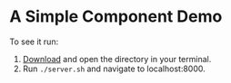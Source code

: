 # A Simple Component Demo

To see it run:  

1.	[Download][zip] and open the directory in your terminal.
2.	Run `./server.sh` and navigate to localhost:8000.

[zip]: https://assets.aaonline.io/fullstack/react/demos/simple_component.zip
